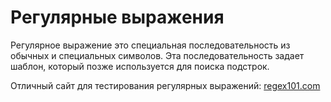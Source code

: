 # Регулярные выражения

Регулярное выражение это специальная последовательность из обычных и специальных символов. Эта последовательность задает шаблон, который позже используется для поиска подстрок.


Отличный сайт для тестирования регулярных выражений: [regex101.com](https://regex101.com/)
